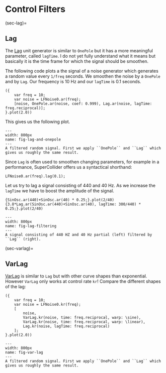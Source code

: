 # Control Filters

(sec-lag)=
## Lag

The [Lag](http://doc.sccode.org/Classes/Lag.html) unit generator is similar to ``OnePole`` but it has a more meaningful parameter, called ``lagTime``.
I do not yet fully understand what it means but basically it is the time frame for which the signal should be smoothen.

The following code plots a the signal of a noise generator which generates a random value every ``1/freq`` seconds.
We smoothen the noise by a ``OnePole`` and by ``Lag``.
Our frequency is 10 Hz and our ``lagTime`` is 0.1 seconds.

```isc
({
    var freq = 10;
    var noise = LFNoise0.ar(freq);
    [noise, OnePole.ar(noise, coef: 0.999), Lag.ar(noise, lagTime: freq.reciprocal)];
}.plot(2.0))
```

This gives us the following plot.

```{figure} ../../../figs/sounddesign/filters/lag-and-onepole.png
---
width: 800px
name: fig-lag-and-onepole
---
A filtered random signal. First we apply ``OnePole`` and ``Lag`` which gives us roughly the same result.
```

Since ``Lag`` is often used to smoothen changing parameters, for example in a performance, SuperCollider offers us a syntactical shorthand:

```isc
LFNoise0.ar(freq).lag(0.1);
```

Let us try to lag a signal consisting of 440 and 40 Hz.
As we increase the ``lagTime`` we have to boost the amplitude of the signal.

```isc
{SinOsc.ar(440)+SinOsc.ar(40) * 0.25;}.plot(2/40)
{3.8*Lag.ar(SinOsc.ar(440)+SinOsc.ar(40), lagTime: 300/440) * 0.25;}.plot(2/40)
```

```{figure} ../../../figs/sounddesign/filters/lag-filtering.png
---
width: 800px
name: fig-lag-filtering
---
A signal consisting of 440 HZ and 40 Hz partial (left) filtered by ``Lag`` (right).
```

(sec-varlag)=
## VarLag

[VarLag](http://doc.sccode.org/Classes/VarLag.html) is similar to ``Lag`` but with other curve shapes than exponential.
However ``VarLag`` only works at control rate ``kr``!
Compare the different shapes of the lag:

```isc
({
    var freq = 10;
    var noise = LFNoise0.kr(freq);
    [
        noise, 
        VarLag.kr(noise, time: freq.reciprocal, warp: \sine), 
        VarLag.kr(noise, time: freq.reciprocal, warp: \linear), 
        Lag.kr(noise, lagTime: freq.reciprocal)
    ];
}.plot(2.0))
```

```{figure} ../../../figs/sounddesign/filters/var-lag.png
---
width: 800px
name: fig-var-lag
---
A filtered random signal. First we apply ``OnePole`` and ``Lag`` which gives us roughly the same result.
```